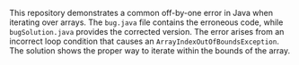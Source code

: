 This repository demonstrates a common off-by-one error in Java when iterating over arrays. The `bug.java` file contains the erroneous code, while `bugSolution.java` provides the corrected version.  The error arises from an incorrect loop condition that causes an `ArrayIndexOutOfBoundsException`. The solution shows the proper way to iterate within the bounds of the array.